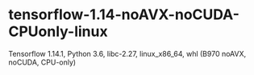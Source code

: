 # tensorflow-1.14-noAVX-noCUDA-CPUonly-linux
Tensorflow 1.14.1, Python 3.6, libc-2.27, linux_x86_64, whl (B970 noAVX, noCUDA, CPU-only)
